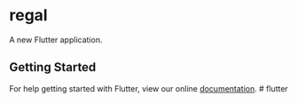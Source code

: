 # regal

A new Flutter application.

## Getting Started

For help getting started with Flutter, view our online
[documentation](https://flutter.io/).
#   f l u t t e r  
 